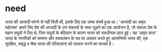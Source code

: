 # need
भारत की आजादी मांगने से नहीं मिली थी, इसके लिए एक लम्बा संघर्ष हुआ था।  'आजादी का अमृत महोत्सव' हमारे लिए देश की आजादी के उन संकल्पों के साथ जुड़ने का एक आयोजन है, जो संकल्प देश के महान सपूतों ने लिए थे, जिन सपूतों के बलिदान के कारण भारत को स्वाधीनता प्राप्त हुई।  यह 'अमृत काल' भारत के नागरिकों को सम्मान और स्वावलंबन के पथ पर अग्रसर करते हुए आत्मनिर्भर भारत की, एक सुरक्षित, समृद्ध व श्रेष्ठ भारत की परिकल्पना को साकार करने का माध्यम है।
